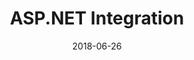 ---
title: ASP.NET Integration
excerpt: Integration with ASP.NET Core, ASP.NET MVC 5 and ASP.NET WebApi 2
date: 2018-06-26
icon: 
  name: icon_globe
color: green
sections:
  - /aspnet/index
  - /aspnet/core
  - /aspnet/mvc5
  - /aspnet/webapi
---
